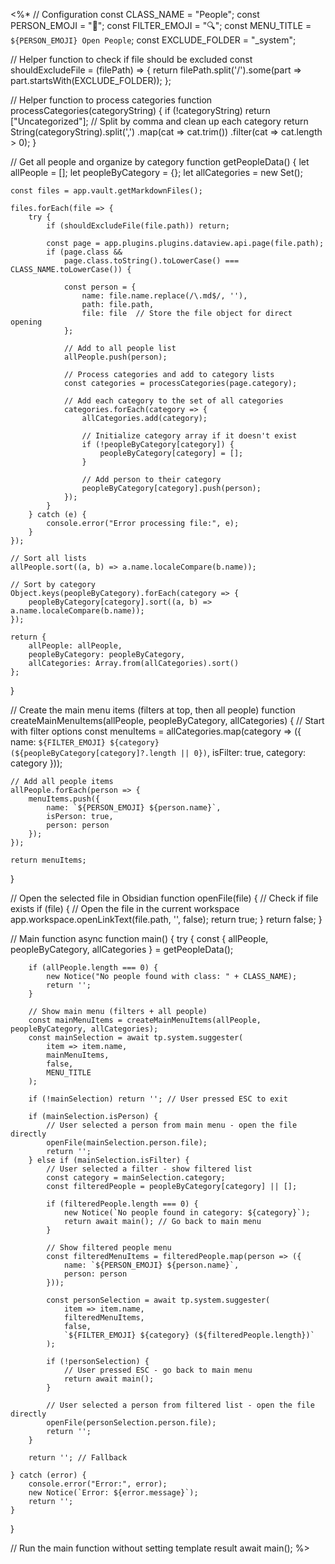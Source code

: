 <%*
// Configuration
const CLASS_NAME = "People";
const PERSON_EMOJI = "👤";
const FILTER_EMOJI = "🔍";
const MENU_TITLE = `${PERSON_EMOJI} Open People`;
const EXCLUDE_FOLDER = "_system";

// Helper function to check if file should be excluded
const shouldExcludeFile = (filePath) => {
    return filePath.split('/').some(part => part.startsWith(EXCLUDE_FOLDER));
};

// Helper function to process categories
function processCategories(categoryString) {
    if (!categoryString) return ["Uncategorized"];
    // Split by comma and clean up each category
    return String(categoryString).split(',')
        .map(cat => cat.trim())
        .filter(cat => cat.length > 0);
}

// Get all people and organize by category
function getPeopleData() {
    let allPeople = [];
    let peopleByCategory = {};
    let allCategories = new Set();
    
    const files = app.vault.getMarkdownFiles();
    
    files.forEach(file => {
        try {
            if (shouldExcludeFile(file.path)) return;
            
            const page = app.plugins.plugins.dataview.api.page(file.path);
            if (page.class && 
                page.class.toString().toLowerCase() === CLASS_NAME.toLowerCase()) {
                
                const person = {
                    name: file.name.replace(/\.md$/, ''),
                    path: file.path,
                    file: file  // Store the file object for direct opening
                };
                
                // Add to all people list
                allPeople.push(person);
                
                // Process categories and add to category lists
                const categories = processCategories(page.category);
                
                // Add each category to the set of all categories
                categories.forEach(category => {
                    allCategories.add(category);
                    
                    // Initialize category array if it doesn't exist
                    if (!peopleByCategory[category]) {
                        peopleByCategory[category] = [];
                    }
                    
                    // Add person to their category
                    peopleByCategory[category].push(person);
                });
            }
        } catch (e) {
            console.error("Error processing file:", e);
        }
    });
    
    // Sort all lists
    allPeople.sort((a, b) => a.name.localeCompare(b.name));
    
    // Sort by category
    Object.keys(peopleByCategory).forEach(category => {
        peopleByCategory[category].sort((a, b) => a.name.localeCompare(b.name));
    });
    
    return { 
        allPeople: allPeople,
        peopleByCategory: peopleByCategory,
        allCategories: Array.from(allCategories).sort()
    };
}

// Create the main menu items (filters at top, then all people)
function createMainMenuItems(allPeople, peopleByCategory, allCategories) {
    // Start with filter options
    const menuItems = allCategories.map(category => ({
        name: `${FILTER_EMOJI} ${category} (${peopleByCategory[category]?.length || 0})`,
        isFilter: true,
        category: category
    }));
    
    // Add all people items
    allPeople.forEach(person => {
        menuItems.push({
            name: `${PERSON_EMOJI} ${person.name}`,
            isPerson: true,
            person: person
        });
    });
    
    return menuItems;
}

// Open the selected file in Obsidian
function openFile(file) {
    // Check if file exists
    if (file) {
        // Open the file in the current workspace
        app.workspace.openLinkText(file.path, '', false);
        return true;
    }
    return false;
}

// Main function
async function main() {
    try {
        const { allPeople, peopleByCategory, allCategories } = getPeopleData();
        
        if (allPeople.length === 0) {
            new Notice("No people found with class: " + CLASS_NAME);
            return '';
        }
        
        // Show main menu (filters + all people)
        const mainMenuItems = createMainMenuItems(allPeople, peopleByCategory, allCategories);
        const mainSelection = await tp.system.suggester(
            item => item.name,
            mainMenuItems,
            false,
            MENU_TITLE
        );
        
        if (!mainSelection) return ''; // User pressed ESC to exit
        
        if (mainSelection.isPerson) {
            // User selected a person from main menu - open the file directly
            openFile(mainSelection.person.file);
            return '';
        } else if (mainSelection.isFilter) {
            // User selected a filter - show filtered list
            const category = mainSelection.category;
            const filteredPeople = peopleByCategory[category] || [];
            
            if (filteredPeople.length === 0) {
                new Notice(`No people found in category: ${category}`);
                return await main(); // Go back to main menu
            }
            
            // Show filtered people menu
            const filteredMenuItems = filteredPeople.map(person => ({
                name: `${PERSON_EMOJI} ${person.name}`,
                person: person
            }));
            
            const personSelection = await tp.system.suggester(
                item => item.name,
                filteredMenuItems,
                false,
                `${FILTER_EMOJI} ${category} (${filteredPeople.length})`
            );
            
            if (!personSelection) {
                // User pressed ESC - go back to main menu
                return await main();
            }
            
            // User selected a person from filtered list - open the file directly
            openFile(personSelection.person.file);
            return '';
        }
        
        return ''; // Fallback
        
    } catch (error) {
        console.error("Error:", error);
        new Notice(`Error: ${error.message}`);
        return '';
    }
}

// Run the main function without setting template result
await main();
%>